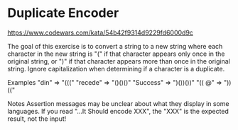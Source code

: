 # Duplicate Encoder
https://www.codewars.com/kata/54b42f9314d9229fd6000d9c

The goal of this exercise is to convert a string to a new string where each character in the new string is "(" if that character appears only once in the original string, or ")" if that character appears more than once in the original string. Ignore capitalization when determining if a character is a duplicate.

Examples
"din"      =>  "((("
"recede"   =>  "()()()"
"Success"  =>  ")())())"
"(( @"     =>  "))((" 

Notes
Assertion messages may be unclear about what they display in some languages. If you read "...It Should encode XXX", the "XXX" is the expected result, not the input!
